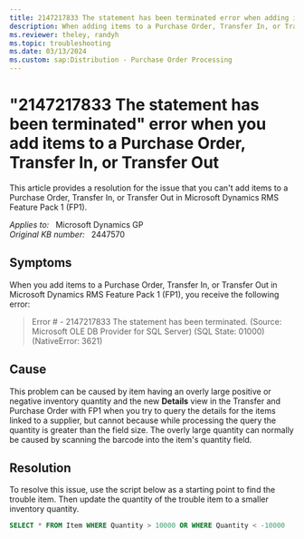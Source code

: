 ```yaml
---
title: 2147217833 The statement has been terminated error when adding items to Purchase Order, Transfer In, or Transfer Out 
description: When adding items to a Purchase Order, Transfer In, or Transfer Out, RMS will generate the 2147217833 statement has been terminated error. Provides a resolution.
ms.reviewer: theley, randyh
ms.topic: troubleshooting
ms.date: 03/13/2024
ms.custom: sap:Distribution - Purchase Order Processing
---
```

# "2147217833 The statement has been terminated" error when you add items to a Purchase Order, Transfer In, or Transfer Out

This article provides a resolution for the issue that you can't add items to a Purchase Order, Transfer In, or Transfer Out in Microsoft Dynamics RMS Feature Pack 1 (FP1).

_Applies to:_ &nbsp; Microsoft Dynamics GP  
_Original KB number:_ &nbsp; 2447570

## Symptoms

When you add items to a Purchase Order, Transfer In, or Transfer Out in Microsoft Dynamics RMS Feature Pack 1 (FP1), you receive the following error:

> Error # - 2147217833 The statement has been terminated. (Source: Microsoft OLE DB Provider for SQL Server) (SQL State: 01000) (NativeError: 3621)

## Cause

This problem can be caused by item having an overly large positive or negative inventory quantity and the new **Details** view in the Transfer and Purchase Order with FP1 when you try to query the details for the items linked to a supplier, but cannot because while processing the query the quantity is greater than the field size. The overly large quantity can normally be caused by scanning the barcode into the item's quantity field.

## Resolution

To resolve this issue, use the script below as a starting point to find the trouble item. Then update the quantity of the trouble item to a smaller inventory quantity.

```sql
SELECT * FROM Item WHERE Quantity > 10000 OR WHERE Quantity < -10000
```
